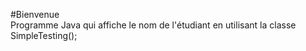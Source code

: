 #Bienvenue  
Programme Java qui affiche le nom de l'étudiant en utilisant la classe SimpleTesting();
